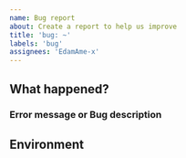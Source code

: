 ```yaml
---
name: Bug report
about: Create a report to help us improve
title: 'bug: ~'
labels: 'bug'
assignees: 'EdamAme-x'
---
```


## What happened?

### Error message or Bug description

## Environment

